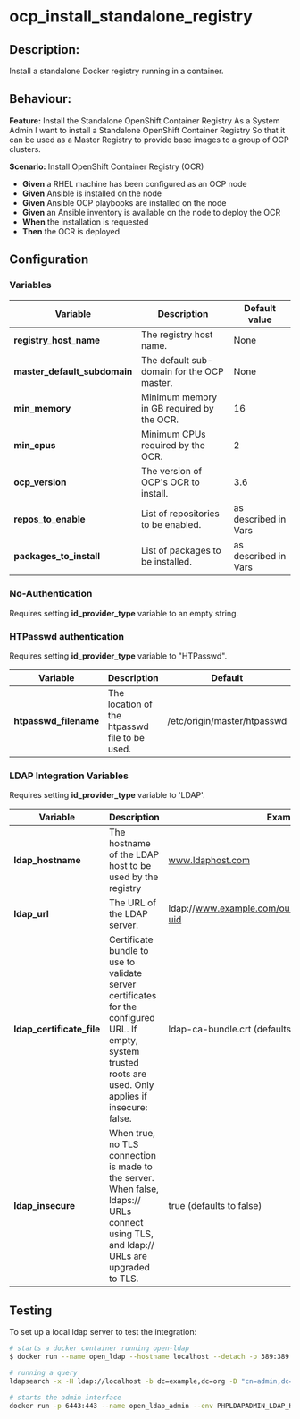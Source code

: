 # ocp_install_standalone_registry

## Description:

Install a standalone Docker registry running in a container.

## Behaviour:

**Feature:** Install the Standalone OpenShift Container Registry
As a System Admin
I want to install a Standalone OpenShift Container Registry
So that it can be used as a Master Registry to provide base images to a group of OCP clusters.

**Scenario:** Install OpenShift Container Registry (OCR)
- **Given** a RHEL machine has been configured as an OCP node
- **Given** Ansible is installed on the node
- **Given** Ansible OCP playbooks are installed on the node
- **Given** an Ansible inventory is available on the node to deploy the OCR
- **When** the installation is requested
- **Then** the OCR is deployed

## Configuration

### Variables

| Variable  | Description  | Default value |
|---|---|---|
| **registry_host_name** | The registry host name. | None |
| **master_default_subdomain** | The default sub-domain for the OCP master. | None |
| **min_memory** | Minimum memory in GB required by the OCR. | 16 |
| **min_cpus** | Minimum CPUs required by the OCR. | 2 |
| **ocp_version** | The version of OCP's OCR to install. | 3.6 |
| **repos_to_enable** | List of repositories to be enabled. | as described in Vars |
| **packages_to_install** | List of packages to be installed. | as described in Vars |

### No-Authentication

Requires setting **id_provider_type** variable to an empty string.

### HTPasswd authentication

Requires setting **id_provider_type** variable to "HTPasswd".

| Variable  | Description  | Default |
|---|---|---|
| **htpasswd_filename** | The location of the htpasswd file to be used. | /etc/origin/master/htpasswd |

### LDAP Integration Variables

Requires setting **id_provider_type** variable to 'LDAP'.

| Variable  | Description  | Example | Mandatory |
|---|---|---|---|
| **ldap_hostname** | The hostname of the LDAP host to be used by the registry | www.ldaphost.com | yes |
| **ldap_url** | The URL of the LDAP server. |  ldap://www.example.com/ou=users,dc=acme,dc=com?uid | yes |
| **ldap_certificate_file** | Certificate bundle to use to validate server certificates for the configured URL. If empty, system trusted roots are used. Only applies if insecure: false. | ldap-ca-bundle.crt (defaults to an empty string)| no |
| **ldap_insecure** | When true, no TLS connection is made to the server. When false, ldaps:// URLs connect using TLS, and ldap:// URLs are upgraded to TLS. | true (defaults to false) | no |

## Testing

To set up a local ldap server to test the integration:

```bash
# starts a docker container running open-ldap
$ docker run --name open_ldap --hostname localhost --detach -p 389:389 -p 636:636 osixia/openldap:1.1.10

# running a query
ldapsearch -x -H ldap://localhost -b dc=example,dc=org -D "cn=admin,dc=example,dc=org" -w admin

# starts the admin interface
docker run -p 6443:443 --name open_ldap_admin --env PHPLDAPADMIN_LDAP_HOSTS=localhost --detach osixia/phpldapadmin:0.7.0

```
